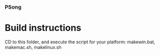 ### PSong

# Build instructions

CD to this folder, and execute the script for your platform: makewin.bat, makemac.sh, makelinux.sh


